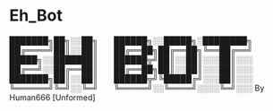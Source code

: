 # Eh_Bot

███████╗██╗░░██╗  ██████╗░░█████╗░████████╗
██╔════╝██║░░██║  ██╔══██╗██╔══██╗╚══██╔══╝
█████╗░░███████║  ██████╦╝██║░░██║░░░██║░░░
██╔══╝░░██╔══██║  ██╔══██╗██║░░██║░░░██║░░░
███████╗██║░░██║  ██████╦╝╚█████╔╝░░░██║░░░
╚══════╝╚═╝░░╚═╝  ╚═════╝░░╚════╝░░░░╚═╝░░░
By Human666 [Unformed]
